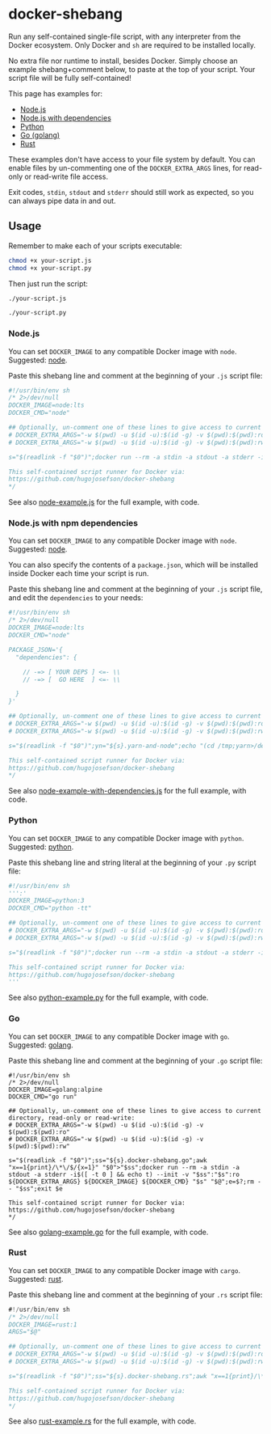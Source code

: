 # docker-shebang

Run any self-contained single-file script, with any interpreter from the Docker ecosystem. Only Docker and `sh` are
required to be installed locally.

No extra file nor runtime to install, besides Docker. Simply choose an example shebang+comment below, to paste at the
top of your script. Your script file will be fully self-contained!

This page has examples for:

  * [Node.js](#nodejs)
  * [Node.js with dependencies](#nodejs-with-npm-dependencies)
  * [Python](#python)
  * [Go (golang)](#go)
  * [Rust](#rust)

These examples don't have access to your file system by default. You can enable files by un-commenting one of the
`DOCKER_EXTRA_ARGS` lines, for read-only or read-write file access.

Exit codes, `stdin`, `stdout` and `stderr` should still work as expected, so you can always pipe data in and out.

## Usage

Remember to make each of your scripts executable:

```sh
chmod +x your-script.js
chmod +x your-script.py
```

Then just run the script:

```sh
./your-script.js
```
```sh
./your-script.py
```

### Node.js

You can set `DOCKER_IMAGE` to any compatible Docker image with `node`. Suggested: [node](https://hub.docker.com/_/node).
                   
Paste this shebang line and comment at the beginning of your `.js` script file:

```js
#!/usr/bin/env sh
/* 2>/dev/null
DOCKER_IMAGE=node:lts
DOCKER_CMD="node"

## Optionally, un-comment one of these lines to give access to current directory, read-only or read-write:
# DOCKER_EXTRA_ARGS="-w $(pwd) -u $(id -u):$(id -g) -v $(pwd):$(pwd):ro"
# DOCKER_EXTRA_ARGS="-w $(pwd) -u $(id -u):$(id -g) -v $(pwd):$(pwd):rw"

s="$(readlink -f "$0")";docker run --rm -a stdin -a stdout -a stderr -i$([ -t 0 ] && echo t) --init -v "$s":"$s":ro ${DOCKER_EXTRA_ARGS} ${DOCKER_IMAGE} ${DOCKER_CMD} "$s" "$@";exit $?

This self-contained script runner for Docker via:
https://github.com/hugojosefson/docker-shebang
*/

```

See also [node-example.js](./node-example.js) for the full example, with code.

### Node.js with npm dependencies

You can set `DOCKER_IMAGE` to any compatible Docker image with `node`. Suggested: [node](https://hub.docker.com/_/node).

You can also specify the contents of a `package.json`, which will be installed inside Docker each time your script is
run.
                   
Paste this shebang line and comment at the beginning of your `.js` script file, and edit the `dependencies` to your
needs:

```js
#!/usr/bin/env sh
/* 2>/dev/null
DOCKER_IMAGE=node:lts
DOCKER_CMD="node"

PACKAGE_JSON='{
  "dependencies": {

    // -=> [ YOUR DEPS ] <=- \\
    // -=> [  GO HERE  ] <=- \\

  }
}'

## Optionally, un-comment one of these lines to give access to current directory, read-only or read-write:
# DOCKER_EXTRA_ARGS="-w $(pwd) -u $(id -u):$(id -g) -v $(pwd):$(pwd):ro"
# DOCKER_EXTRA_ARGS="-w $(pwd) -u $(id -u):$(id -g) -v $(pwd):$(pwd):rw"

s="$(readlink -f "$0")";yn="${s}.yarn-and-node";echo "(cd /tmp;yarn>/dev/null 2>&1;[ \$? = 0 ]) && exec ${DOCKER_CMD} \"\$@\";e=\$?;cat yarn-error.log>&2;exit \$e">"$yn";p="${s}.package.json";echo "${PACKAGE_JSON}">"$p";docker run --rm -a stdin -a stdout -a stderr -i$([ -t 0 ] && echo t) --init -v "$s":"$s":ro -v "$yn":/yarn-and-node:ro -v "$p":/tmp/package.json:ro -e NODE_PATH=/tmp/node_modules ${DOCKER_EXTRA_ARGS} ${DOCKER_IMAGE} sh /yarn-and-node "$s" "$@";e=$?;rm -- "$yn" "$p";exit $e

This self-contained script runner for Docker via:
https://github.com/hugojosefson/docker-shebang
*/

```

See also [node-example-with-dependencies.js](./node-example-with-dependencies.js) for the full example, with code.

### Python
                   
You can set `DOCKER_IMAGE` to any compatible Docker image with `python`. Suggested: [python](https://hub.docker.com/_/python).

Paste this shebang line and string literal at the beginning of your `.py` script file:

```python
#!/usr/bin/env sh
''':'
DOCKER_IMAGE=python:3
DOCKER_CMD="python -tt"

## Optionally, un-comment one of these lines to give access to current directory, read-only or read-write:
# DOCKER_EXTRA_ARGS="-w $(pwd) -u $(id -u):$(id -g) -v $(pwd):$(pwd):ro"
# DOCKER_EXTRA_ARGS="-w $(pwd) -u $(id -u):$(id -g) -v $(pwd):$(pwd):rw"

s="$(readlink -f "$0")";docker run --rm -a stdin -a stdout -a stderr -i$([ -t 0 ] && echo t) --init -v "$s":"$s":ro ${DOCKER_EXTRA_ARGS} ${DOCKER_IMAGE} ${DOCKER_CMD} "$s" "$@";exit $?

This self-contained script runner for Docker via:
https://github.com/hugojosefson/docker-shebang
'''

```

See also [python-example.py](./python-example.py) for the full example, with code.

### Go

You can set `DOCKER_IMAGE` to any compatible Docker image with `go`. Suggested: [golang](https://hub.docker.com/_/golang).

Paste this shebang line and comment at the beginning of your `.go` script file:

```golang
#!/usr/bin/env sh
/* 2>/dev/null
DOCKER_IMAGE=golang:alpine
DOCKER_CMD="go run"

## Optionally, un-comment one of these lines to give access to current directory, read-only or read-write:
# DOCKER_EXTRA_ARGS="-w $(pwd) -u $(id -u):$(id -g) -v $(pwd):$(pwd):ro"
# DOCKER_EXTRA_ARGS="-w $(pwd) -u $(id -u):$(id -g) -v $(pwd):$(pwd):rw"

s="$(readlink -f "$0")";ss="${s}.docker-shebang.go";awk "x==1{print}/\*\/$/{x=1}" "$0">"$ss";docker run --rm -a stdin -a stdout -a stderr -i$([ -t 0 ] && echo t) --init -v "$ss":"$s":ro ${DOCKER_EXTRA_ARGS} ${DOCKER_IMAGE} ${DOCKER_CMD} "$s" "$@";e=$?;rm -- "$ss";exit $e

This self-contained script runner for Docker via:
https://github.com/hugojosefson/docker-shebang
*/

```

See also [golang-example.go](./golang-example.go) for the full example, with code.


### Rust

You can set `DOCKER_IMAGE` to any compatible Docker image with `cargo`. Suggested: [rust](https://hub.docker.com/_/rust).

Paste this shebang line and comment at the beginning of your `.rs` script file:

```rust
#!/usr/bin/env sh
/* 2>/dev/null
DOCKER_IMAGE=rust:1
ARGS="$@"

## Optionally, un-comment one of these lines to give access to current directory, read-only or read-write:
# DOCKER_EXTRA_ARGS="-w $(pwd) -u $(id -u):$(id -g) -v $(pwd):$(pwd):ro"
# DOCKER_EXTRA_ARGS="-w $(pwd) -u $(id -u):$(id -g) -v $(pwd):$(pwd):rw"

s="$(readlink -f "$0")";ss="${s}.docker-shebang.rs";awk "x==1{print}/\*\/$/{x=1}" "$0">"$ss";docker run --rm -a stdin -a stdout -a stderr -i$([ -t 0 ] && echo t) -v "$ss":"/main.rs":ro --init ${DOCKER_EXTRA_ARGS} ${DOCKER_IMAGE} sh -c "cd / && USER=root cargo new -q --bin app && cd app && cp ../main.rs src/ && cargo run -q --release -- ${ARGS}";e=$?;rm -- "$ss";exit $e

This self-contained script runner for Docker via:
https://github.com/hugojosefson/docker-shebang
*/

```

See also [rust-example.rs](./rust-example.rs) for the full example, with code.
